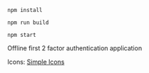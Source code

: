`npm install`

`npm run build`

`npm start`

Offline first 2 factor authentication application

Icons: [Simple Icons](https://simpleicons.org/)
